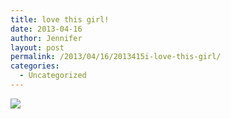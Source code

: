 ```yaml
---
title: love this girl!
date: 2013-04-16
author: Jennifer
layout: post
permalink: /2013/04/16/2013415i-love-this-girl/
categories:
  - Uncategorized
---
```

![](http://static1.squarespace.com/static/50db6bb3e4b015296cd43789/50dfa5b1e4b0dc6320e0b5ea/516cb7ade4b0bb1f91d33e17/1366079406351/iphone-20130415222932-0.jpg)
